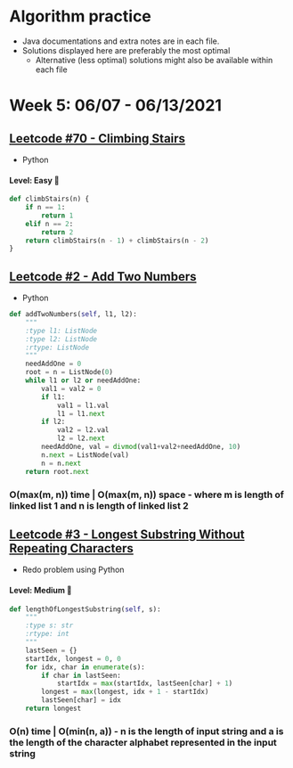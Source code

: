 # Algorithm practice

* Java documentations and extra notes are in each file.
* Solutions displayed here are preferably the most optimal
    * Alternative (less optimal) solutions might also be available within each 
    file

# Week 5: 06/07 - 06/13/2021

## [Leetcode #70 - Climbing Stairs](https://leetcode.com/problems/climbing-stairs/)
* Python

#### Level: Easy 📗

```python
def climbStairs(n) {
    if n == 1:
        return 1
    elif n == 2:
        return 2
    return climbStairs(n - 1) + climbStairs(n - 2)
}
```

## [Leetcode #2 - Add Two Numbers](https://leetcode.com/problems/add-two-numbers/)
* Python

```python
def addTwoNumbers(self, l1, l2):
    """
    :type l1: ListNode
    :type l2: ListNode
    :rtype: ListNode
    """
    needAddOne = 0
    root = n = ListNode(0)
    while l1 or l2 or needAddOne:
        val1 = val2 = 0
        if l1:
            val1 = l1.val
            l1 = l1.next
        if l2:
            val2 = l2.val
            l2 = l2.next
        needAddOne, val = divmod(val1+val2+needAddOne, 10)
        n.next = ListNode(val)
        n = n.next
    return root.next
```

### O(max(m, n)) time | O(max(m, n)) space - where m is length of linked list 1 and n is length of linked list 2

## [Leetcode #3 - Longest Substring Without Repeating Characters](https://leetcode.com/problems/longest-substring-without-repeating-characters/)
* Redo problem using Python

#### Level: Medium 📘

```python
def lengthOfLongestSubstring(self, s):
    """
    :type s: str
    :rtype: int
    """
    lastSeen = {}
    startIdx, longest = 0, 0
    for idx, char in enumerate(s):
        if char in lastSeen:
            startIdx = max(startIdx, lastSeen[char] + 1)
        longest = max(longest, idx + 1 - startIdx)
        lastSeen[char] = idx
    return longest
```

### O(n) time | O(min(n, a)) - n is the length of input string and a is the length of the character alphabet represented in the input string

